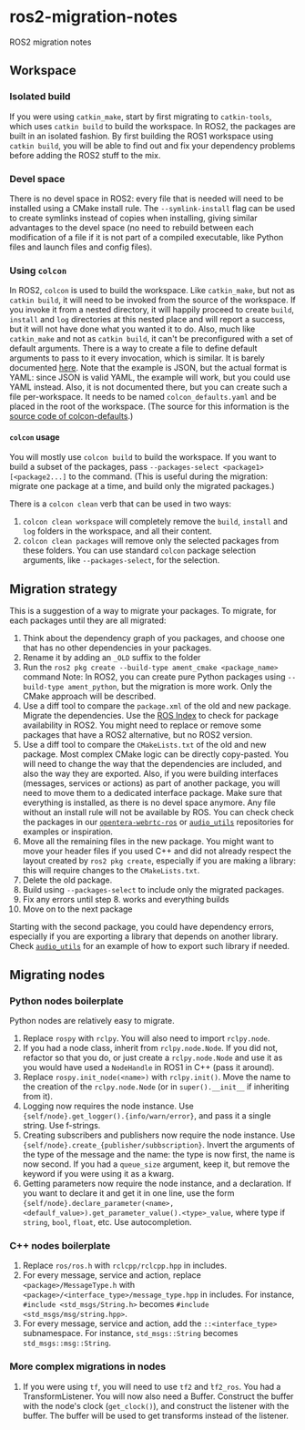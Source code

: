 # ros2-migration-notes
ROS2 migration notes

## Workspace

### Isolated build
If you were using `catkin_make`, start by first migrating to `catkin-tools`, which uses `catkin build` to build the workspace.
In ROS2, the packages are built in an isolated fashion. By first building the ROS1 workspace using `catkin build`, you will be able to find out and fix your dependency problems before adding the ROS2 stuff to the mix.

### Devel space
There is no devel space in ROS2: every file that is needed will need to be installed using a CMake install rule.
The `--symlink-install` flag can be used to create symlinks instead of copies when installing, giving similar advantages to the devel space (no need to rebuild between each modification of a file if it is not part of a compiled executable, like Python files and launch files and config files).

### Using `colcon`
In ROS2, `colcon` is used to build the workspace. Like `catkin_make`, but not as `catkin build`, it will need to be invoked from the source of the workspace.
If you invoke it from a nested directory, it will happily proceed to create `build`, `install` and `log` directories at this nested place and will report a success, but it will not have done what you wanted it to do.
Also, much like `catkin_make` and not as `catkin build`, it can't be preconfigured with a set of default arguments.
There is a way to create a file to define default arguments to pass to it every invocation, which is similar.
It is barely documented [here](https://colcon.readthedocs.io/en/released/user/configuration.html#defaults-yaml). Note that the example is JSON, but the actual format is YAML: since JSON is valid YAML, the example will work, but you could use YAML instead.
Also, it is not documented there, but you can create such a file per-workspace. It needs to be named `colcon_defaults.yaml` and be placed in the root of the workspace. (The source for this information is the [source code of colcon-defaults](https://github.com/colcon/colcon-defaults/blob/master/colcon_defaults/argument_parser/defaults.py#L34).)

#### `colcon` usage
You will mostly use `colcon build` to build the workspace. If you want to build a subset of the packages, pass `--packages-select <package1> [<package2...]` to the command. (This is useful during the migration: migrate one package at a time, and build only the migrated packages.)

There is a `colcon clean` verb that can be used in two ways:
1. `colcon clean workspace` will completely remove the `build`, `install` and `log` folders in the workspace, and all their content.
2. `colcon clean packages` will remove only the selected packages from these folders. You can use standard `colcon` package selection arguments, like `--packages-select`, for the selection.

## Migration strategy
This is a suggestion of a way to migrate your packages.
To migrate, for each packages until they are all migrated:
1. Think about the dependency graph of you packages, and choose one that has no other dependencies in your packages.
2. Rename it by adding an `_OLD` suffix to the folder
3. Run the `ros2 pkg create --build-type ament_cmake <package_name>` command
    Note: In ROS2, you can create pure Python packages using `--build-type ament_python`, but the migration is more work. Only the CMake approach will be described.
4. Use a diff tool to compare the `package.xml` of the old and new package. Migrate the dependencies. Use the [ROS Index](https://index.ros.org/) to check for package availability in ROS2. You might need to replace or remove some packages that have a ROS2 alternative, but no ROS2 version.
5. Use a diff tool to compare the `CMakeLists.txt` of the old and new package. Most complex CMake logic can be directly copy-pasted. You will need to change the way that the dependencies are included, and also the way they are exported. Also, if you were building interfaces (messages, services or actions) as part of another package, you will need to move them to a dedicated interface package. Make sure that everything is installed, as there is no devel space anymore. Any file without an install rule will not be available by ROS.
You can check check the packages in our [`opentera-webrtc-ros`](https://github.com/introlab/opentera-webrtc-ros) or [`audio_utils`](https://github.com/introlab/audio_utils) repositories for examples or inspiration.
6. Move all the remaining files in the new package. You might want to move your header files if you used C++ and did not already respect the layout created by `ros2 pkg create`, especially if you are making a library: this will require changes to the `CMakeLists.txt`.
7. Delete the old package.
8. Build using `--packages-select` to include only the migrated packages.
9. Fix any errors until step 8. works and everything builds
10. Move on to the next package

Starting with the second package, you could have dependency errors, especially if you are exporting a library that depends on another library. Check [`audio_utils`](https://github.com/introlab/audio_utils) for an example of how to export such library if needed.

## Migrating nodes

### Python nodes boilerplate
Python nodes are relatively easy to migrate.
1. Replace `rospy` with `rclpy`. You will also need to import `rclpy.node`.
2. If you had a node class, inherit from `rclpy.node.Node`. If you did not, refactor so that you do, or just create a `rclpy.node.Node` and use it as you would have used a `NodeHandle` in ROS1 in C++ (pass it around).
3. Replace `rospy.init_node(<name>)` with `rclpy.init()`. Move the name to the creation of the `rclpy.node.Node` (or in `super().__init__` if inheriting from it).
4. Logging now requires the node instance. Use `{self/node}.get_logger().{info/warn/error}`, and pass it a single string. Use f-strings.
5. Creating subscribers and publishers now require the node instance. Use `{self/node}.create_{publisher/subbscription}`. Invert the arguments of the type of the message and the name: the type is now first, the name is now second. If you had a `queue_size` argument, keep it, but remove the keyword if you were using it as a kwarg.
6. Getting parameters now require the node instance, and a declaration. If you want to declare it and get it in one line, use the form `{self/node}.declare_parameter(<name>, <defaulf_value>).get_parameter_value().<type>_value`, where type if `string`, `bool`, `float`, etc. Use autocompletion.

### C++ nodes boilerplate
1. Replace `ros/ros.h` with `rclcpp/rclcpp.hpp` in includes.
2. For every message, service and action, replace `<package>/MessageType.h` with `<package>/<interface_type>/message_type.hpp` in includes. For instance, `#include <std_msgs/String.h>` becomes `#include <std_msgs/msg/string.hpp>`.
3. For every message, service and action, add the `::<interface_type>` subnamespace. For instance, `std_msgs::String` becomes `std_msgs::msg::String`.

### More complex migrations in nodes
1. If you were using `tf`, you will need to use `tf2` and ̀`tf2_ros`. You had a TransformListener. You will now also need a Buffer. Construct the buffer with the node's clock (`get_clock()`), and construct the listener with the buffer. The buffer will be used to get transforms instead of the listener.
